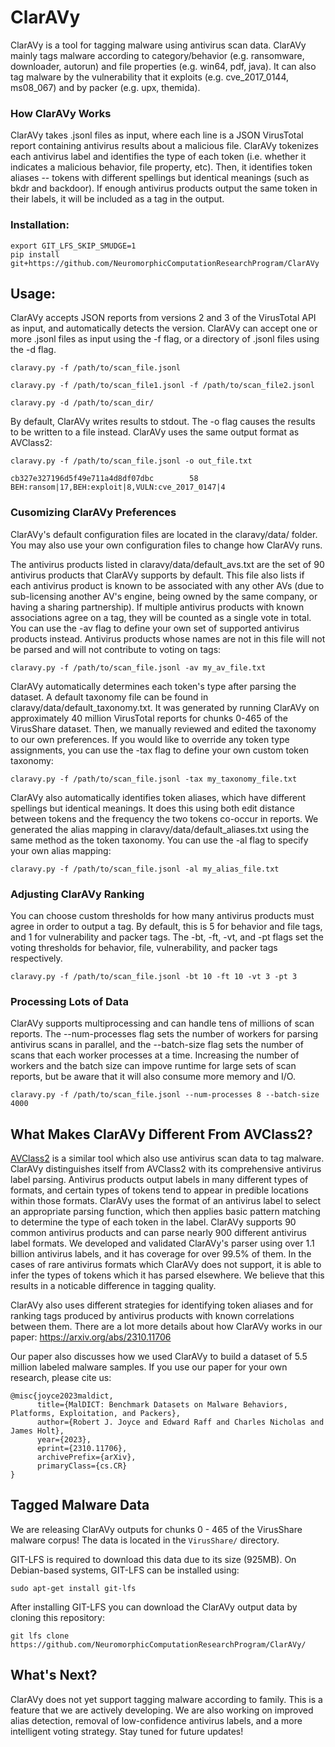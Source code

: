 # ClarAVy

ClarAVy is a tool for tagging malware using antivirus scan data. ClarAVy mainly tags malware according to category/behavior (e.g. ransomware, downloader, autorun) and file properties (e.g. win64, pdf, java). It can also tag malware by the vulnerability that it exploits (e.g. cve_2017_0144, ms08_067) and by packer (e.g. upx, themida).

### How ClarAVy Works
ClarAVy takes .jsonl files as input, where each line is a JSON VirusTotal report containing antivirus results about a malicious file. ClarAVy tokenizes each antivirus label and identifies the type of each token (i.e. whether it indicates a malicious behavior, file property, etc). Then, it identifies token aliases -- tokens with different spellings but identical meanings (such as bkdr and backdoor). If enough antivirus products output the same token in their labels, it will be included as a tag in the output.


### Installation:

```
export GIT_LFS_SKIP_SMUDGE=1
pip install git+https://github.com/NeuromorphicComputationResearchProgram/ClarAVy
```

## Usage:

ClarAVy accepts JSON reports from versions 2 and 3 of the VirusTotal API as input, and automatically detects the version. ClarAVy can accept one or more .jsonl files as input using the -f flag, or a directory of .jsonl files using the -d flag.

```
claravy.py -f /path/to/scan_file.jsonl
```

```
claravy.py -f /path/to/scan_file1.jsonl -f /path/to/scan_file2.jsonl
```

```
claravy.py -d /path/to/scan_dir/
```


By default, ClarAVy writes results to stdout. The -o flag causes the results to be written to a file instead. ClarAVy uses the same output format as AVClass2:

```
claravy.py -f /path/to/scan_file.jsonl -o out_file.txt
```

```
cb327e327196d5f49e711a4d8df07dbc        58      BEH:ransom|17,BEH:exploit|8,VULN:cve_2017_0147|4
```


### Cusomizing ClarAVy Preferences

ClarAVy's default configuration files are located in the claravy/data/ folder. You may also use your own configuration files to change how ClarAVy runs.

The antivirus products listed in claravy/data/default_avs.txt are the set of 90 antivirus products that ClarAVy supports by default. This file also lists if each antivirus product is known to be associated with any other AVs (due to sub-licensing another AV's engine, being owned by the same company, or having a sharing partnership). If multiple antivirus products with known associations agree on a tag, they will be counted as a single vote in total. You can use the -av flag to define your own set of supported antivirus products instead. Antivirus products whose names are not in this file will not be parsed and will not contribute to voting on tags:

```
claravy.py -f /path/to/scan_file.jsonl -av my_av_file.txt
```

ClarAVy automatically determines each token's type after parsing the dataset.  A default taxonomy file can be found in claravy/data/default_taxonomy.txt. It was generated by running ClarAVy on approximately 40 million VirusTotal reports for chunks 0-465 of the VirusShare dataset. Then, we manually reviewed and edited the taxonomy to our own preferences. If you would like to override any token type assignments, you can use the -tax flag to define your own custom token taxonomy:

```
claravy.py -f /path/to/scan_file.jsonl -tax my_taxonomy_file.txt
```

ClarAVy also automatically identifies token aliases, which have different spellings but identical meanings. It does this using both edit distance between tokens and the frequency the two tokens co-occur in reports. We generated the alias mapping in claravy/data/default_aliases.txt using the same method as the token taxonomy. You can use the -al flag to specify your own alias mapping:

```
claravy.py -f /path/to/scan_file.jsonl -al my_alias_file.txt
```


### Adjusting ClarAVy Ranking

You can choose custom thresholds for how many antivirus products must agree in order to output a tag. By default, this is 5 for behavior and file tags, and 1 for vulnerability and packer tags. The -bt, -ft, -vt, and -pt flags set the voting thresholds for behavior, file, vulnerability, and packer tags respectively.

```
claravy.py -f /path/to/scan_file.jsonl -bt 10 -ft 10 -vt 3 -pt 3
```




### Processing Lots of Data

ClarAVy supports multiprocessing and can handle tens of millions of scan reports. The --num-processes flag sets the number of workers for parsing antivirus scans in parallel, and the --batch-size flag sets the number of scans that each worker processes at a time. Increasing the number of workers and the batch size can impove runtime for large sets of scan reports, but be aware that it will also consume more memory and I/O.

```
claravy.py -f /path/to/scan_file.jsonl --num-processes 8 --batch-size 4000
```


## What Makes ClarAVy Different From AVClass2?

[AVClass2](https://github.com/malicialab/avclass) is a similar tool which also use antivirus scan data to tag malware. ClarAVy distinguishes itself from AVClass2 with its comprehensive antivirus label parsing. Antivirus products output labels in many different types of formats, and certain types of tokens tend to appear in predible locations within those formats. ClarAVy uses the format of an antivirus label to select an appropriate parsing function, which then applies basic pattern matching to determine the type of each token in the label. ClarAVy supports 90 common antivirus products and can parse nearly 900 different antivirus label formats. We developed and validated ClarAVy's parser using over 1.1 billion antivirus labels, and it has coverage for over 99.5\% of them. In the cases of rare antivirus formats which ClarAVy does not support, it is able to infer the types of tokens which it has parsed elsewhere. We believe that this results in a noticable difference in tagging quality.

ClarAVy also uses different strategies for identifying token aliases and for ranking tags produced by antivirus products with known correlations between them. There are a lot more details about how ClarAVy works in our paper: https://arxiv.org/abs/2310.11706

Our paper also discusses how we used ClarAVy to build a dataset of 5.5 million labeled malware samples. If you use our paper for your own research, please cite us:

```
@misc{joyce2023maldict,
      title={MalDICT: Benchmark Datasets on Malware Behaviors, Platforms, Exploitation, and Packers},
      author={Robert J. Joyce and Edward Raff and Charles Nicholas and James Holt},
      year={2023},
      eprint={2310.11706},
      archivePrefix={arXiv},
      primaryClass={cs.CR}
}
```

## Tagged Malware Data

We are releasing ClarAVy outputs for chunks 0 - 465 of the VirusShare malware corpus! The data is located in the ```VirusShare/``` directory.

GIT-LFS is required to download this data due to its size (925MB). On Debian-based systems, GIT-LFS can be installed using:

```
sudo apt-get install git-lfs
```

After installing GIT-LFS you can download the ClarAVy output data by cloning this repository:

```
git lfs clone https://github.com/NeuromorphicComputationResearchProgram/ClarAVy/
```

## What's Next?

ClarAVy does not yet support tagging malware according to family. This is a feature that we are actively developing. We are also working on improved alias detection, removal of low-confidence antivirus labels, and a more intelligent voting strategy. Stay tuned for future updates!
